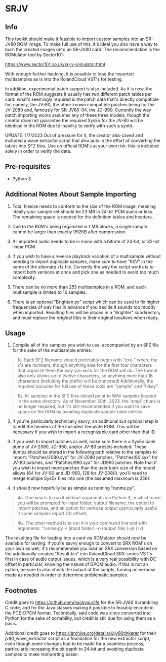 # SRJV
 
## Info

This toolkit should make it feasible to import custom samples into an SR-JV80 ROM image. To make full use of this, it's ideal you also have a way to burn the created images onto an SR-JV80 card. The recommendation is the ROMulator tool by Sector101:

https://www.sector101.co.uk/sr-jv-romulator.html

With enough further hacking, it is possible to load the imported multisamples as is into the RolandCloud VST's for testing.

In addition, experimental patch support is also included. As it is now, the format of the ROM suggests it usually has two different patch tables per card: what's seemingly required is the patch data that's directly compatible for, namely, the JV-80, the other known compatible patches being for the JV-2080 and, famously for SR-JV80-04, the JD-990. Currently the way patch importing works assumes any of these three models, though the creator does not guarantee the required SysEx for the JV-80 will be identical in the ROM due to inability to verify with such a synth.

UPDATE: 1/7/2023 Out of pressure for it, the creator also caved and included a wave extractor script that also puts in the effort of converting the tables into SFZ files. Use on official ROM's at your own risk: this is included solely in order to verify the data.

## Pre-requisites

* Python 3

## Additional Notes About Sample Importing

1. Total filesize needs to conform to the size of the ROM image, meaning ideally your sample set should be 23 MB in 24-bit PCM audio or less. The remaining space is needed for the definition tables and headers.

2. Due to the ROM's being organized in 1 MB blocks, a single sample cannot be larger than exactly 992KB after compression.

3. All imported audio needs to be in mono with a bitrate of 24-bit, or 32-bit linear PCM.

4. If you wish to have a reverse playback variation of a multisample without needing to import duplicate samples, make sure to have "REV" in the name of the alternate sfz file. Currently the way the script works is to import both versions at once and pick one as needed to avoid too much complexity.

5. There can be no more than 255 multisamples in a ROM, and each multisample is limited to 16 samples.

6. There is an optional "Brighten.py" script which can be used to fix higher frequencies of wav files in advance if you decide it sounds too muddy when imported. Resulting files will be placed in a "Brighter" subdirectory and must replace the original files in their original locations when ready.

## Usage

1. Compile all of the samples you wish to use, accompanied by an SFZ file for the sake of the multisample entries.

>1a. Each SFZ filename should preferably begin with "xxx-" where the x's are numbers, though anything else for the first four characters that organize them the way you wish for the ROM will do. The format also only allows up to twelve characters, so anything more than 16 characters (including the prefix) will be truncated! Additionally, the required opcodes for full use of these tools are "sample" and "hikey".

>1b. All samples in the SFZ files should point to WAV samples located in the same directory. As of November 30th, 2023, the 'smpl' chunk is no longer required, but it's still recommended if you want to save space on the ROM by avoiding duplicate sample table entries.

2. If you're particularly technically savvy, an additional but optional step is to edit the headers of the included Template ROM. This will be necessary if you wish to import a recognizable card other than that ID.

3. If you wish to import patches as well, make sure there is a SysEx bank dump of JV-2080, JD-990, and/or JV-80 presets included. These dumps should be stored in the following path relative to the samples to import: "Patches/2080.syx" for JV-2080 patches, "Patches/80.syx" for JV-80 patches, and "Patches/990.syx" for JD990 patches. Note that if you wish to import more patches than the user bank size of the model allows (64 for JV-80 and JD-990, 128 for JV-2080), you'll need to merge multiple SysEx files into one (the assumed maximum is 256).

4. It should now hopefully be as simple as running "runme.py".

>4a. One way is to run it without arguments via Python 3, in which case you will be prompted for input folder, output filename, the option to import patches, and an option for verbose output (particularly useful if some samples report DC offset).

>4b. The other method is to run it in your command line tool with arguments: "runme.py -i (input folder) -o (output file) (-p) (-v)

The resulting file for loading into a card via ROMulator should now be available for testing. If you're savvy enough to convert to SRX ROM's on your own as well, it's recommended you load an SRX conversion based on the additionally-created "Result.bin" into RolandCloud SRX-series VST's first in case of audio output issues, which is a very real possibility with DC offset in particular, knowing the nature of DPCM audio. If this is not an option, be sure to also check the output of the scripts, turning on verbose mode as needed in order to determine problematic samples.


## Footnotes

Credit goes to https://github.com/hackyourlife for the SR-JV80 Scrambling C code, and for the Java classes making it possible to feasibly encode in the FCE-DPCM format. Technically, said code was since converted into Python for the sake of portability, but credit is still due for using them as a basis.

Additional credit goes to https://archive.org/details/@jv80tinkerer for their jv80_wave_extractor script as a foundation for the new extractor script, even though some changes had to be made for a seamless process, particularly increasing the bit depth to 24-bit and avoiding duplicate samples to make reimporting easier.